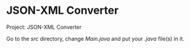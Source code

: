 # JSON-XML Converter

Project: JSON-XML Converter

Go to the *src* directory, change *Main.java* and put your *.java* file(s) in it.
